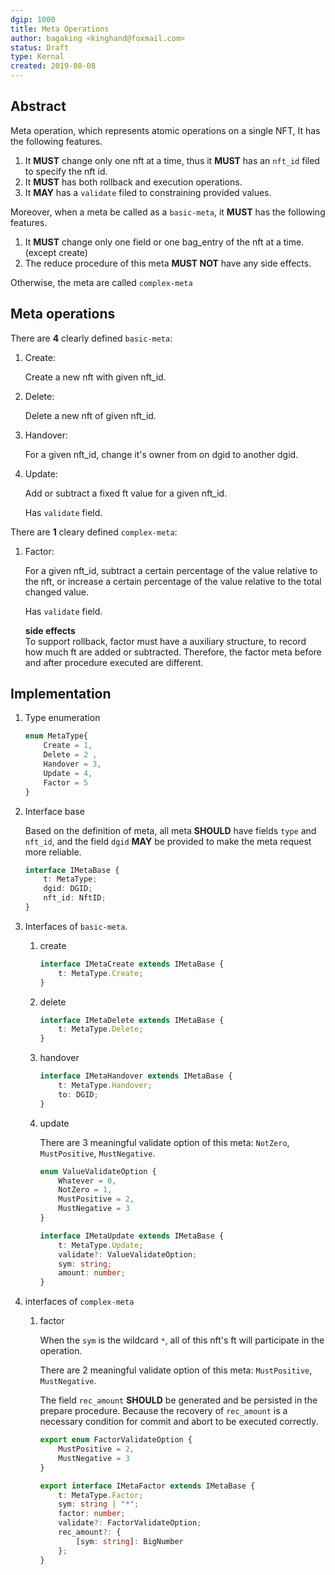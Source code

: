 ```yaml
---
dgip: 1000
title: Meta Operations
author: bagaking <kinghand@foxmail.com>
status: Draft
type: Kernal
created: 2019-08-08
---
```


## Abstract

Meta operation, which represents atomic operations on a single NFT, It has the following features.

1. It **MUST** change only one nft at a time, thus it **MUST** has an `nft_id` filed to specify the nft id.
2. It **MUST** has both rollback and execution operations.
3. It **MAY** has a `validate` filed to constraining provided values.

Moreover, when a meta be called as a `basic-meta`, it **MUST** has the following features.

1. It **MUST** change only one field or one bag_entry of the nft at a time. (except create)
2. The reduce procedure of this meta **MUST NOT** have any side effects.

Otherwise, the meta are called `complex-meta`

## Meta operations

There are **4** clearly defined `basic-meta`:

1. Create:

    Create a new nft with given nft_id.

2. Delete:

    Delete a new nft of given nft_id.

3. Handover:

    For a given nft_id, change it's owner from on dgid to another dgid.

4. Update:

    Add or subtract a fixed ft value for a given nft_id.

    Has `validate` field.

There are **1** cleary defined `complex-meta`:

1. Factor:

    For a given nft_id, subtract a certain percentage of the value relative to the nft, or increase a certain percentage of the value relative to the total changed value.

    Has `validate` field.

    **side effects**  
    To support rollback, factor must have a auxiliary structure, to record how much ft are added or subtracted. Therefore, the factor meta before and after procedure executed are different.

## Implementation

1. Type enumeration

    ```typescript
    enum MetaType{
        Create = 1,
        Delete = 2 ,
        Handover = 3,
        Update = 4,
        Factor = 5
    }
    ```

2. Interface base

    Based on the definition of meta, all meta **SHOULD** have fields `type` and `nft_id`, and the field `dgid` **MAY** be provided to make the meta request more reliable.

      ```typescript
      interface IMetaBase {
          t: MetaType;
          dgid: DGID;
          nft_id: NftID;
      }
      ```

3. Interfaces of `basic-meta`.  
    1. create

        ```typescript
        interface IMetaCreate extends IMetaBase {
            t: MetaType.Create;
        }
        ```

    2. delete

        ```typescript
        interface IMetaDelete extends IMetaBase {
            t: MetaType.Delete;
        }
        ```

    3. handover

        ```typescript
        interface IMetaHandover extends IMetaBase {
            t: MetaType.Handover;
            to: DGID;
        }
        ```

    4. update

        There are 3 meaningful validate option of this meta: `NotZero`, `MustPositive`, `MustNegative`.

        ```typescript
        enum ValueValidateOption {
            Whatever = 0,
            NotZero = 1,
            MustPositive = 2,
            MustNegative = 3
        }

        interface IMetaUpdate extends IMetaBase {
            t: MetaType.Update;
            validate?: ValueValidateOption;
            sym: string;
            amount: number;
        }
        ```

4. interfaces of `complex-meta`

    1. factor

        When the `sym` is the wildcard `*`, all of this nft's ft will participate in the operation.

        There are 2 meaningful validate option of this meta: `MustPositive`, `MustNegative`.

        The field `rec_amount` **SHOULD** be generated and be persisted in the prepare procedure. Because the recovery of `rec_amount` is a necessary condition for commit and abort to be executed correctly.

        ```typescript
        export enum FactorValidateOption {
            MustPositive = 2,
            MustNegative = 3
        }

        export interface IMetaFactor extends IMetaBase {
            t: MetaType.Factor;
            sym: string | "*";
            factor: number;
            validate?: FactorValidateOption;
            rec_amount?: {
                [sym: string]: BigNumber
            };
        }
        ```
